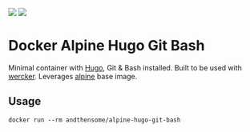 [![](https://images.microbadger.com/badges/image/andthensome/alpine-hugo-git-bash.svg)](http://microbadger.com/images/andthensome/alpine-hugo-git-bash "Get your own image badge on microbadger.com")
[![](https://images.microbadger.com/badges/version/andthensome/alpine-hugo-git-bash.svg)](http://microbadger.com/images/andthensome/alpine-hugo-git-bash "Get your own version badge on microbadger.com")

# Docker Alpine Hugo Git Bash

Minimal container with [Hugo](https://gohugo.io), Git & Bash installed. Built to be used with [wercker](http://wercker.com/). Leverages [alpine](https://hub.docker.com/_/alpine/) base image.

## Usage

	docker run --rm andthensome/alpine-hugo-git-bash
